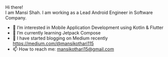 Hi there! <br />
I am Mansi Shah. I am working as a Lead Android Engineer in Software Company.

- 👀 I’m interested in Mobile Application Development using Kotlin & Flutter
- 🌱 I’m currently learning Jetpack Compose
- 💞️ I have started blogging on Medium recently https://medium.com/@mansikothari115
- 📫 How to reach me: mansikothari15@gmail.com

<!---
mansik15/mansik15 is a ✨ special ✨ repository because its `README.md` (this file) appears on your GitHub profile.
You can click the Preview link to take a look at your changes.
--->
